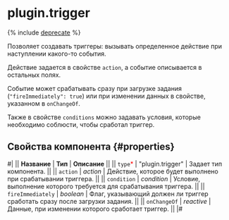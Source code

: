 # plugin.trigger

{% include [deprecate](../../_includes/deprecate.md) %}

Позволяет создавать триггеры: вызывать определенное действие при наступлении какого-то события.

Действие задается в свойстве `action`, а событие описывается в остальных полях.

Событие может срабатывать сразу при загрузке задания (`"fireImmediately": true`) или при изменении данных в свойстве, указанном в `onChangeOf`.

Также в свойстве `conditions` можно задавать условия, которые необходимо соблюсти, чтобы сработал триггер.

## Свойства компонента {#properties}

#|
|| **Название** | **Тип** | **Описание** ||
|| `type`<span style="color: red">\*</span> | "plugin.trigger" | Задает тип компонента. ||
|| `action` | _action_ | Действие, которое будет выполнено при срабатывании триггера. ||
|| `condition` | _condition_ | Условие, выполнение которого требуется для срабатывания триггера. ||
|| `fireImmediately` | _boolean_ | Флаг, указывающий должен ли триггер сработать сразу после загрузки задания. ||
|| `onChangeOf` | _reactive_ | Данные, при изменении которого сработает триггер. ||
|#
